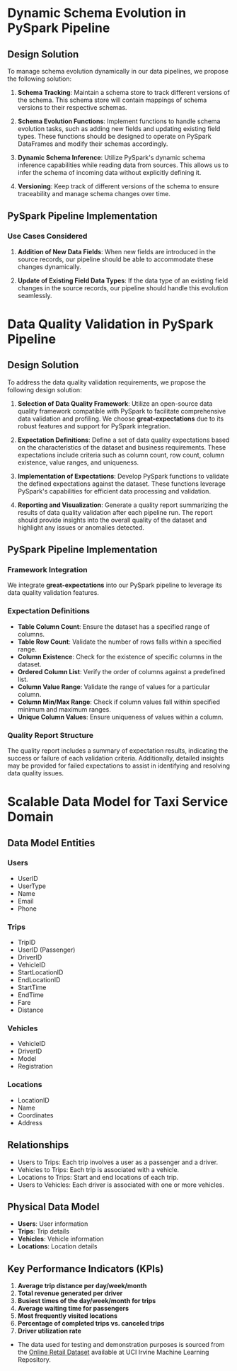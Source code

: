 # Dynamic Schema Evolution in PySpark Pipeline

## Design Solution

To manage schema evolution dynamically in our data pipelines, we propose the following solution:

1. **Schema Tracking**: Maintain a schema store to track different versions of the schema. This schema store will contain mappings of schema versions to their respective schemas.

2. **Schema Evolution Functions**: Implement functions to handle schema evolution tasks, such as adding new fields and updating existing field types. These functions should be designed to operate on PySpark DataFrames and modify their schemas accordingly.

3. **Dynamic Schema Inference**: Utilize PySpark's dynamic schema inference capabilities while reading data from sources. This allows us to infer the schema of incoming data without explicitly defining it.

4. **Versioning**: Keep track of different versions of the schema to ensure traceability and manage schema changes over time.

## PySpark Pipeline Implementation

### Use Cases Considered

1. **Addition of New Data Fields**: When new fields are introduced in the source records, our pipeline should be able to accommodate these changes dynamically.

2. **Update of Existing Field Data Types**: If the data type of an existing field changes in the source records, our pipeline should handle this evolution seamlessly.

# Data Quality Validation in PySpark Pipeline

## Design Solution

To address the data quality validation requirements, we propose the following design solution:

1. **Selection of Data Quality Framework**: Utilize an open-source data quality framework compatible with PySpark to facilitate comprehensive data validation and profiling. We choose **great-expectations** due to its robust features and support for PySpark integration.

2. **Expectation Definitions**: Define a set of data quality expectations based on the characteristics of the dataset and business requirements. These expectations include criteria such as column count, row count, column existence, value ranges, and uniqueness.

3. **Implementation of Expectations**: Develop PySpark functions to validate the defined expectations against the dataset. These functions leverage PySpark's capabilities for efficient data processing and validation.

4. **Reporting and Visualization**: Generate a quality report summarizing the results of data quality validation after each pipeline run. The report should provide insights into the overall quality of the dataset and highlight any issues or anomalies detected.

## PySpark Pipeline Implementation

### Framework Integration

We integrate **great-expectations** into our PySpark pipeline to leverage its data quality validation features.

### Expectation Definitions

- **Table Column Count**: Ensure the dataset has a specified range of columns.
- **Table Row Count**: Validate the number of rows falls within a specified range.
- **Column Existence**: Check for the existence of specific columns in the dataset.
- **Ordered Column List**: Verify the order of columns against a predefined list.
- **Column Value Range**: Validate the range of values for a particular column.
- **Column Min/Max Range**: Check if column values fall within specified minimum and maximum ranges.
- **Unique Column Values**: Ensure uniqueness of values within a column.

### Quality Report Structure

The quality report includes a summary of expectation results, indicating the success or failure of each validation criteria. Additionally, detailed insights may be provided for failed expectations to assist in identifying and resolving data quality issues.

# Scalable Data Model for Taxi Service Domain

## Data Model Entities

### Users
- UserID
- UserType
- Name
- Email
- Phone

### Trips
- TripID
- UserID (Passenger)
- DriverID
- VehicleID
- StartLocationID
- EndLocationID
- StartTime
- EndTime
- Fare
- Distance

### Vehicles
- VehicleID
- DriverID
- Model
- Registration

### Locations
- LocationID
- Name
- Coordinates
- Address

## Relationships
- Users to Trips: Each trip involves a user as a passenger and a driver.
- Vehicles to Trips: Each trip is associated with a vehicle.
- Locations to Trips: Start and end locations of each trip.
- Users to Vehicles: Each driver is associated with one or more vehicles.

## Physical Data Model

- **Users**: User information
- **Trips**: Trip details
- **Vehicles**: Vehicle information
- **Locations**: Location details

## Key Performance Indicators (KPIs)

1. **Average trip distance per day/week/month**
2. **Total revenue generated per driver**
3. **Busiest times of the day/week/month for trips**
4. **Average waiting time for passengers**
5. **Most frequently visited locations**
6. **Percentage of completed trips vs. canceled trips**
7. **Driver utilization rate**

- The data used for testing and demonstration purposes is sourced from the [Online Retail Dataset](https://archive.ics.uci.edu/dataset/352/online+retail) available at UCI Irvine Machine Learning Repository.








